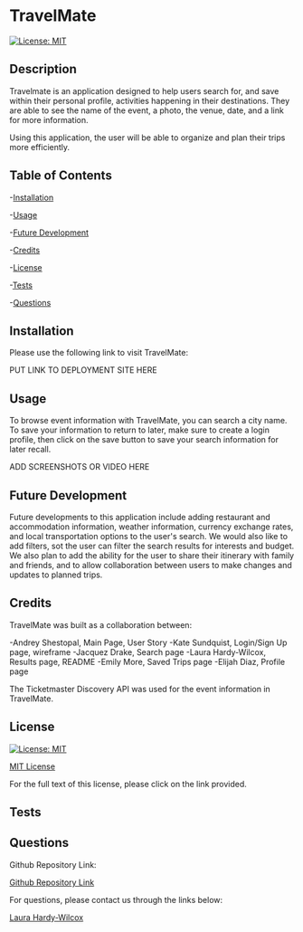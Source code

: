 # TravelMate

[![License: MIT](https://img.shields.io/badge/License-MIT-yellow.svg)](https://opensource.org/licenses/MIT)

## Description

Travelmate is an application designed to help users search for, and save within their personal profile, activities happening in their destinations.  They are able to see the name of the event, a photo, the venue, date, and a link for more information.

Using this application, the user will be able to organize and plan their trips more efficiently.

## Table of Contents

-[Installation](#Installation)

-[Usage](#Usage)

-[Future Development](#future-development)

-[Credits](#Credits) 

-[License](#License)

-[Tests](#Tests)

-[Questions](#Questions)

## Installation

Please use the following link to visit TravelMate:

PUT LINK TO DEPLOYMENT SITE HERE

## Usage

To browse event information with TravelMate, you can search a city name.  To save your information to return to later, make sure to create a login profile, then click on the save button to save your search information for later recall.

ADD SCREENSHOTS OR VIDEO HERE

## Future Development

Future developments to this application include adding restaurant and accommodation information, weather information, currency exchange rates, and local transportation options to the user's search.  We would also like to add filters, sot the user can filter the search results for interests and budget.  We also plan to add the ability for the user to share their itinerary with family and friends, and to allow collaboration between users to make changes and updates to planned trips.

## Credits

TravelMate was built as a collaboration between:

-Andrey Shestopal, Main Page, User Story
-Kate Sundquist, Login/Sign Up page, wireframe
-Jacquez Drake, Search page
-Laura Hardy-Wilcox, Results page, README
-Emily More, Saved Trips page
-Elijah Diaz, Profile page

The Ticketmaster Discovery API was used for the event information in TravelMate.

## License

[![License: MIT](https://img.shields.io/badge/License-MIT-yellow.svg)](https://opensource.org/licenses/MIT)

[MIT License](https://opensource.org/license/mit-0/)

For the full text of this license, please click on the link provided.

## Tests

## Questions

Github Repository Link:

[Github Repository Link](https://github.com/Emilymora1207/TravelMate)

For questions, please contact us through the links below:

[Laura Hardy-Wilcox](https://github.com/lhardywilcox)

